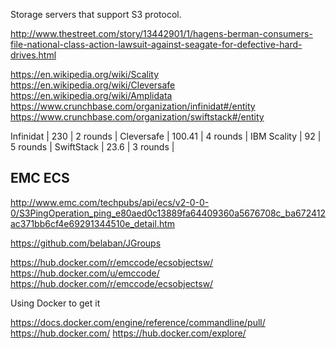 
<!--
-->

Storage servers that support S3 protocol.

http://www.thestreet.com/story/13442901/1/hagens-berman-consumers-file-national-class-action-lawsuit-against-seagate-for-defective-hard-drives.html

https://en.wikipedia.org/wiki/Scality
https://en.wikipedia.org/wiki/Cleversafe
https://en.wikipedia.org/wiki/Amplidata
https://www.crunchbase.com/organization/infinidat#/entity
https://www.crunchbase.com/organization/swiftstack#/entity

Infinidat  | 230    | 2 rounds |
Cleversafe | 100.41 | 4 rounds | IBM
Scality    | 92     | 5 rounds |
SwiftStack | 23.6   | 3 rounds |

EMC ECS
-------

http://www.emc.com/techpubs/api/ecs/v2-0-0-0/S3PingOperation_ping_e80aed0c13889fa64409360a5676708c_ba672412ac371bb6cf4e69291344510e_detail.htm

https://github.com/belaban/JGroups

https://hub.docker.com/r/emccode/ecsobjectsw/
https://hub.docker.com/u/emccode/
https://hub.docker.com/r/emccode/ecsobjectsw/

Using Docker to get it

https://docs.docker.com/engine/reference/commandline/pull/
https://hub.docker.com/
https://hub.docker.com/explore/

<!-- vim: set autoindent expandtab sw=4 syntax=markdown: -->
